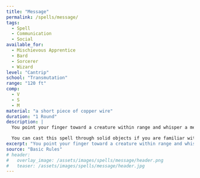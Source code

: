 ```yaml
---
title: "Message"
permalink: /spells/message/
tags:
  - Spell
  - Communication
  - Social
available_for:
  - Mischievous Apprentice
  - Bard
  - Sorcerer
  - Wizard
level: "Cantrip"
school: "Transmutation"
range: "120 ft"
comp:
  - V
  - S
  - M
material: "a short piece of copper wire"
duration: "1 Round"
description: |
  You point your finger toward a creature within range and whisper a message. The target (and only the target) hears the message and can reply in a whisper that only you can hear.

  You can cast this spell through solid objects if you are familiar with the target and know it is beyond the barrier. Magical silence, 1 foot of stone, 1 inch of common metal, a thin sheet of lead, or 3 feet of wood blocks the spell. The spell doesn't have to follow a straight line and can travel freely around corners or through openings.
excerpt: "You point your finger toward a creature within range and whisper a message."
source: "Basic Rules"
# header:
#   overlay_image: /assets/images/spells/message/header.png
#   teaser: /assets/images/spells/message/header.jpg
---
```

